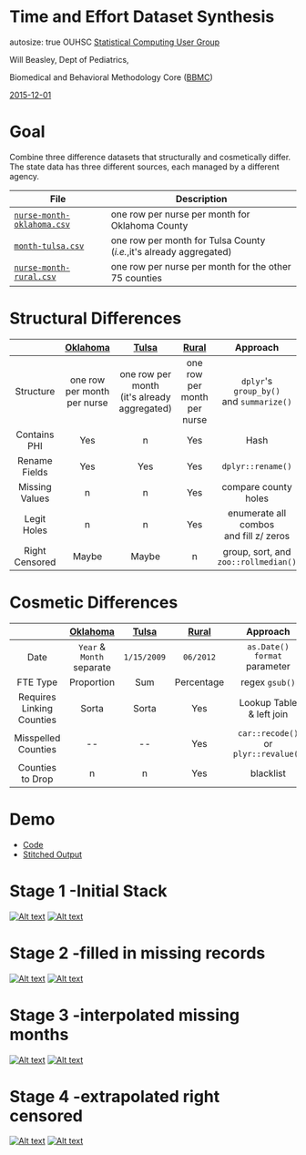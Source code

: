 Time and Effort Dataset Synthesis
========================================================

autosize: true
OUHSC [Statistical Computing User Group](https://github.com/OuhscBbmc/StatisticalComputing)

Will Beasley, Dept of Pediatrics,

Biomedical and Behavioral Methodology Core ([BBMC](http://ouhsc.edu/BBMC/))

[2015-12-01](https://github.com/OuhscBbmc/StatisticalComputing/tree/master/2015_Presentations/12_December/)

Goal
========================================================

Combine three difference datasets that structurally and cosmetically differ.  The state data has three different sources, each managed by a different agency.

| File | Description |
| ---- | ----------- |
| [`nurse-month-oklahoma.csv`](https://github.com/wibeasley/RAnalysisSkeleton/blob/master/data-public/raw/te/nurse-month-oklahoma.csv) | one row per nurse per month for Oklahoma County |
| [`month-tulsa.csv`](https://github.com/wibeasley/RAnalysisSkeleton/blob/master/data-public/raw/te/month-tulsa.csv) | one row per month for Tulsa County (*i.e.*,it's already aggregated) |
| [`nurse-month-rural.csv`](https://github.com/wibeasley/RAnalysisSkeleton/blob/master/data-public/raw/te/nurse-month-rural.csv) | one row per nurse per month for the other 75 counties |

Structural Differences
========================================================

| | [Oklahoma](https://github.com/wibeasley/RAnalysisSkeleton/blob/master/data-public/raw/te/nurse-month-oklahoma.csv) | [Tulsa](https://github.com/wibeasley/RAnalysisSkeleton/blob/master/data-public/raw/te/month-tulsa.csv) | [Rural](https://github.com/wibeasley/RAnalysisSkeleton/blob/master/data-public/raw/te/nurse-month-rural.csv) | Approach |
| :----: | :----: | :----: | :----: | :----: |
| Structure | one row per month<br/> per nurse | one row per month<br/>(it's already aggregated) | one row per month<br/> per nurse | `dplyr`'s `group_by()`<br/>and `summarize()` |
| Contains PHI | Yes | n | Yes | Hash |
| Rename Fields | Yes | Yes | Yes | `dplyr::rename()` |
| Missing Values | n | n | Yes | compare county holes |
| Legit Holes | n | n | Yes | enumerate all combos<br/>and fill z/ zeros |
| Right Censored | Maybe | Maybe | n | group, sort, and<br/>`zoo::rollmedian()` |

Cosmetic Differences
========================================================

| | [Oklahoma](https://github.com/wibeasley/RAnalysisSkeleton/blob/master/data-public/raw/te/nurse-month-oklahoma.csv) | [Tulsa](https://github.com/wibeasley/RAnalysisSkeleton/blob/master/data-public/raw/te/month-tulsa.csv) | [Rural](https://github.com/wibeasley/RAnalysisSkeleton/blob/master/data-public/raw/te/nurse-month-rural.csv) | Approach |
| :----: | :----: | :----: | :----: | :----: |
| Date | `Year` & `Month`<br/>separate | `1/15/2009` | `06/2012` | `as.Date()` `format`<br/>parameter |
| FTE Type | Proportion | Sum | Percentage | regex `gsub()` |
| Requires Linking Counties | Sorta | Sorta | Yes | Lookup Table<br/>& left join |
| Misspelled Counties | -- | -- | Yes | `car::recode()`<br/>or `plyr::revalue()` |
| Counties to Drop | n | n | Yes | blacklist |

Demo
========================================================

* [Code](https://github.com/wibeasley/RAnalysisSkeleton/blob/master/manipulation/te-ellis.R)
* [Stitched Output](https://github.com/wibeasley/RAnalysisSkeleton/blob/master/manipulation/stitched-output/te-ellis.md)

Stage 1 -Initial Stack
========================================================

[![Alt text](images/te-stage-1-county.png)](images/te-stage-1-county.png)
[![Alt text](images/te-stage-1-region.png)](images/te-stage-1-region.png)

Stage 2 -filled in missing records
========================================================

[![Alt text](images/te-stage-2-county.png)](images/te-stage-2-county.png)
[![Alt text](images/te-stage-2-region.png)](images/te-stage-2-region.png)

Stage 3 -interpolated missing months
========================================================

[![Alt text](images/te-stage-3-county.png)](images/te-stage-3-county.png)
[![Alt text](images/te-stage-3-region.png)](images/te-stage-3-region.png)

Stage 4 -extrapolated right censored
========================================================

[![Alt text](images/te-stage-4-county.png)](images/te-stage-4-county.png)
[![Alt text](images/te-stage-4-region.png)](images/te-stage-4-region.png)
